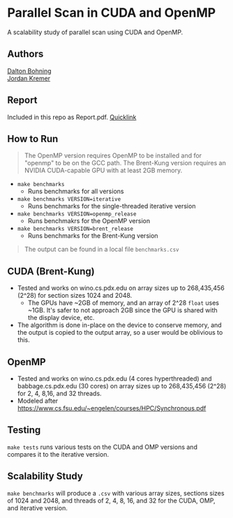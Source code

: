# Parallel Scan in CUDA and OpenMP
A scalability study of parallel scan using CUDA and OpenMP.

## Authors
[Dalton Bohning](https://github.com/daltonbohning)  
[Jordan Kremer](https://github.com/JordanKremer)

## Report
Included in this repo as Report.pdf. [Quicklink](https://github.com/daltonbohning/Parallel-Scan-Scalability/blob/master/Report.pdf)

## How to Run
> The OpenMP version requires OpenMP to be installed and for "openmp" to be on the GCC path.
> The Brent-Kung version requires an NVIDIA CUDA-capable GPU with at least 2GB memory.
- `make benchmarks`
  - Runs benchmarks for all versions
- `make benchmarks VERSION=iterative`
  - Runs benchmarks for the single-threaded iterative version
- `make benchmarks VERSION=openmp_release`
  - Runs benchmakrs for the OpenMP version
- `make benchmarks VERSION=brent_release`
  - Runs benchmarks for the Brent-Kung version
> The output can be found in a local file `benchmarks.csv`

## CUDA (Brent-Kung)
- Tested and works on wino.cs.pdx.edu on array sizes up to 268,435,456 (2^28) for section sizes 1024 and 2048.
  - The GPUs have ~2GB of memory, and an array of 2^28 `float` uses ~1GB. It's safer to not approach 2GB since the GPU is shared with the display device, etc.
- The algorithm is done in-place on the device to conserve memory, and the output is copied to the output array, so a user would be oblivious to this.
  
## OpenMP
- Tested and works on wino.cs.pdx.edu (4 cores hyperthreaded) and babbage.cs.pdx.edu (30 cores) on array sizes up to 268,435,456 (2^28) for 2, 4, 8,16, and 32 threads.
- Modeled after https://www.cs.fsu.edu/~engelen/courses/HPC/Synchronous.pdf

## Testing
`make tests` runs various tests on the CUDA and OMP versions and compares it to the iterative version.

## Scalability Study
`make benchmarks` will produce a `.csv` with various array sizes, sections sizes of 1024 and 2048, and threads of 2, 4, 8, 16, and 32 for the CUDA, OMP, and iterative version.
